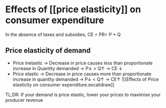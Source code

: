 # Effects of [[price elasticity]] on consumer expenditure

In the absence of taxes and subsidies, CE = PR= P × Q

## Price elasticity of demand
- Price inelastic -> Decrease in price causes less than proportionate increase in Quantity demanded -> P↓ > Q↑ -> CE ↓
- Price elastic -> Decrease in price causes more than proportionate increase in quantity demanded -> P↓ < Q↑ -> CE↑
![[Effects of Price elasticity on consumer expenditure.excalidraw]]

TL;DR: If your demand is price elastic, lower your prices to maximise your producer revenue
